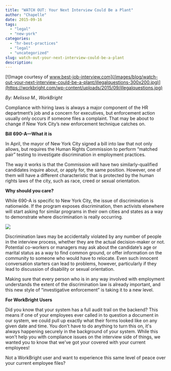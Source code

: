 ```yaml
---
title: "WATCH OUT: Your Next Interview Could Be a Plant"
author: "Chapelle"
date: 2015-09-16
tags:
  - "legal"
  - "new-york"
categories:
  - "hr-best-practices"
  - "legal"
  - "uncategorized"
slug: watch-out-your-next-interview-could-be-a-plant
description: 
---
```

[![Image courtesy of www.best-job-interview.com](/images/blog/watch-out-your-next-interview-could-be-a-plant/illegalquestions-300x200.jpg)](https://workbright.com/wp-content/uploads/2015/09/illegalquestions.jpg)  
  
  
  
_By: Melissa M., WorkBright_  
  
Compliance with hiring laws is always a major component of the HR department’s job and a concern for executives, but enforcement action usually only occurs if someone files a complaint. That may be about to change if New York City’s new enforcement technique catches on.  
  
**Bill 690-A—What it is**  
  
In April, the mayor of New York City signed a bill into law that not only allows, but requires the Human Rights Commission to perform “matched pair” testing to investigate discrimination in employment practices.  
  
The way it works is that the Commission will have two similarly-qualified candidates inquire about, or apply for, the same position. However, one of them will have a different characteristic that is protected by the human rights laws of the city, such as race, creed or sexual orientation.  
  
**Why should you care?**  
  
While 690-A is specific to New York City, the issue of discrimination is nationwide. If the program exposes discrimination, then activists elsewhere will start asking for similar programs in their own cities and states as a way to demonstrate where discrimination is really occurring.  
  
[![](/images/blog/watch-out-your-next-interview-could-be-a-plant/Blog-Pic-Interview-300x225.jpg)](https://workbright.com/wp-content/uploads/2015/09/Blog-Pic-Interview.jpg)  
  
Discrimination laws may be accidentally violated by any number of people in the interview process, whether they are the actual decision-maker or not. Potential co-workers or managers may ask about the candidate’s age or marital status as a way to find common ground, or offer information on the community to someone who would have to relocate. Even such innocent conversation starters can lead to problems, however, particularly if they lead to discussion of disability or sexual orientation.  
  
Making sure that every person who is in any way involved with employment understands the extent of the discrimination law is already important, and this new style of “investigative enforcement” is taking it to a new level.  
  
**For WorkBright Users**  
  
Did you know that your system has a full audit trail on the backend? This means if one of your employees ever called in to question a document in our system, we could pull up exactly what their forms looked like on any given date and time. You don't have to do anything to turn this on, it's always happening securely in the background of your system. While this won't help you with compliance issues on the interview side of things, we wanted you to know that we've got your covered with your current employees!  
  
Not a WorkBright user and want to experience this same level of peace over your current employee files?
